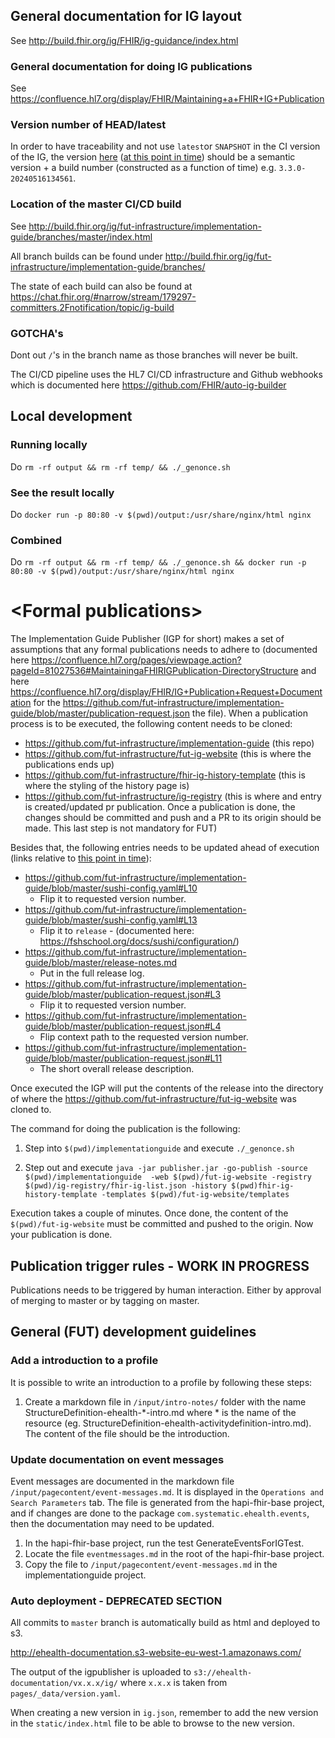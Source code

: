 ## General documentation for IG layout
See http://build.fhir.org/ig/FHIR/ig-guidance/index.html

### General documentation for doing IG publications
See https://confluence.hl7.org/display/FHIR/Maintaining+a+FHIR+IG+Publication

### Version number of HEAD/latest
In order to have traceability and not use `latest`or `SNAPSHOT` in the CI version of the IG, the version [here](https://github.com/fut-infrastructure/implementation-guide/blob/master/sushi-config.yaml#L10) ([at this point in time](https://github.com/fut-infrastructure/implementation-guide/commit/87984511188dce487a2ccbc490d5985981b83aa3)) should be a semantic version + a build number (constructed as a function of time) e.g. `3.3.0-20240516134561`.

### Location of the master CI/CD build
See http://build.fhir.org/ig/fut-infrastructure/implementation-guide/branches/master/index.html

All branch builds can be found under http://build.fhir.org/ig/fut-infrastructure/implementation-guide/branches/

The state of each build can also be found at https://chat.fhir.org/#narrow/stream/179297-committers.2Fnotification/topic/ig-build

### GOTCHA's
Dont out `/`'s in the branch name as those branches will never be built.

The CI/CD pipeline uses the HL7 CI/CD infrastructure and Github webhooks which is documented here https://github.com/FHIR/auto-ig-builder


## Local development

### Running locally
Do `rm -rf output && rm -rf temp/ && ./_genonce.sh`

### See the result locally
Do `docker run -p 80:80 -v $(pwd)/output:/usr/share/nginx/html nginx`

### Combined
Do `rm -rf output && rm -rf temp/ && ./_genonce.sh && docker run -p 80:80 -v $(pwd)/output:/usr/share/nginx/html nginx`

# \<Formal publications\>
The Implementation Guide Publisher (IGP for short) makes a set of assumptions that any formal publications needs to adhere to (documented here https://confluence.hl7.org/pages/viewpage.action?pageId=81027536#MaintainingaFHIRIGPublication-DirectoryStructure and here https://confluence.hl7.org/display/FHIR/IG+Publication+Request+Documentation for the https://github.com/fut-infrastructure/implementation-guide/blob/master/publication-request.json the file). When a publication process is to be executed, the following content needs to be cloned:

- https://github.com/fut-infrastructure/implementation-guide (this repo)
- https://github.com/fut-infrastructure/fut-ig-website (this is where the publications ends up)
- https://github.com/fut-infrastructure/fhir-ig-history-template (this is where the styling of the history page is)
- https://github.com/fut-infrastructure/ig-registry (this is where and entry is created/updated pr publication. Once a publication is done, the changes should be committed and push and a PR to its origin should be made. This last step is not mandatory for FUT)

Besides that, the following entries needs to be updated ahead of execution (links relative to [this point in time](https://github.com/fut-infrastructure/implementation-guide/commit/87984511188dce487a2ccbc490d5985981b83aa3)):
- https://github.com/fut-infrastructure/implementation-guide/blob/master/sushi-config.yaml#L10
    - Flip it to requested version number.
- https://github.com/fut-infrastructure/implementation-guide/blob/master/sushi-config.yaml#L13
    - Flip it to `release` - (documented here: https://fshschool.org/docs/sushi/configuration/)
- https://github.com/fut-infrastructure/implementation-guide/blob/master/release-notes.md
    - Put in the full release log.
- https://github.com/fut-infrastructure/implementation-guide/blob/master/publication-request.json#L3
    - Flip it to requested version number.
- https://github.com/fut-infrastructure/implementation-guide/blob/master/publication-request.json#L4
    - Flip context path to the requested version number.
- https://github.com/fut-infrastructure/implementation-guide/blob/master/publication-request.json#L11
    - The short overall release description.

Once executed the IGP will put the contents of the release into the directory of where the https://github.com/fut-infrastructure/fut-ig-website was cloned to.

The command for doing the publication is the following:

1) Step into `$(pwd)/implementationguide` and execute `./_genonce.sh`

2) Step out and execute `java -jar publisher.jar -go-publish -source $(pwd)/implementationguide  -web $(pwd)/fut-ig-website -registry $(pwd)/ig-registry/fhir-ig-list.json -history $(pwd)fhir-ig-history-template -templates $(pwd)/fut-ig-website/templates`

Execution takes a couple of minutes. Once done, the content of the `$(pwd)/fut-ig-website` must be committed and pushed to the origin. Now your publication is done.

## Publication trigger rules - WORK IN PROGRESS
Publications needs to be triggered by human interaction. Either by approval of merging to master or by tagging on master.

## General (FUT) development guidelines

### Add a introduction to a profile
It is possible to write an introduction to a profile by following these steps:
1. Create a markdown file in `/input/intro-notes/` folder with the name StructureDefinition-ehealth-*-intro.md where * is the name of the resource (eg. StructureDefinition-ehealth-activitydefinition-intro.md). The content of the file should be the introduction.

### Update documentation on event messages
Event messages are documented in the markdown file `/input/pagecontent/event-messages.md`. It is displayed in the `Operations and Search Parameters` tab. The file is generated from the hapi-fhir-base project, and if changes are done to the package `com.systematic.ehealth.events`, then the documentation may need to be updated. 
1. In the hapi-fhir-base project, run the test GenerateEventsForIGTest.
2. Locate the file `eventmessages.md` in the root of the hapi-fhir-base project.
3. Copy the file to `/input/pagecontent/event-messages.md` in the implementationguide project.

### Auto deployment - DEPRECATED SECTION

All commits to `master` branch is automatically build as html and deployed to s3.

http://ehealth-documentation.s3-website-eu-west-1.amazonaws.com/

The output of the igpublisher is uploaded to `s3://ehealth-documentation/vx.x.x/ig/`
where `x.x.x` is taken from `pages/_data/version.yaml`.

When creating a new version in `ig.json`, remember to add the new version in the `static/index.html` file to be able to browse to the new version.

